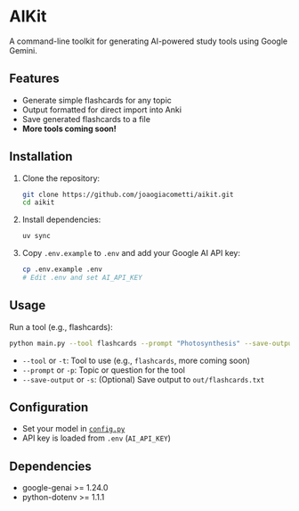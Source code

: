 # AIKit

A command-line toolkit for generating AI-powered study tools using Google Gemini.

## Features

- Generate simple flashcards for any topic
- Output formatted for direct import into Anki
- Save generated flashcards to a file
- **More tools coming soon!**

## Installation

1. Clone the repository:

   ```sh
   git clone https://github.com/joaogiacometti/aikit.git
   cd aikit
   ```

2. Install dependencies:

   ```sh
   uv sync
   ```

3. Copy `.env.example` to `.env` and add your Google AI API key:
   ```sh
   cp .env.example .env
   # Edit .env and set AI_API_KEY
   ```

## Usage

Run a tool (e.g., flashcards):

```sh
python main.py --tool flashcards --prompt "Photosynthesis" --save-output
```

- `--tool` or `-t`: Tool to use (e.g., `flashcards`, more coming soon)
- `--prompt` or `-p`: Topic or question for the tool
- `--save-output` or `-s`: (Optional) Save output to `out/flashcards.txt`

## Configuration

- Set your model in [`config.py`](config.py)
- API key is loaded from `.env` (`AI_API_KEY`)

## Dependencies

- google-genai >= 1.24.0
- python-dotenv >= 1.1.1

